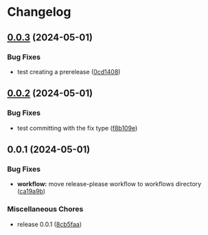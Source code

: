 # Changelog

## [0.0.3](https://github.com/jariikonen/npm-version-test/compare/v0.0.2...v0.0.3) (2024-05-01)


### Bug Fixes

* test creating a prerelease ([0cd1408](https://github.com/jariikonen/npm-version-test/commit/0cd14083ddae245df27d15dbec557a1738530ef4))

## [0.0.2](https://github.com/jariikonen/npm-version-test/compare/v0.0.1...v0.0.2) (2024-05-01)


### Bug Fixes

* test committing with the fix type ([f8b109e](https://github.com/jariikonen/npm-version-test/commit/f8b109e07b34c9cd03da2a8fab6a28a975862d28))

## 0.0.1 (2024-05-01)


### Bug Fixes

* **workflow:** move release-please workflow to workflows directory ([ca19a9b](https://github.com/jariikonen/npm-version-test/commit/ca19a9b940be82e07100ff594aa4ffd2f602944a))


### Miscellaneous Chores

* release 0.0.1 ([8cb5faa](https://github.com/jariikonen/npm-version-test/commit/8cb5faa1270a47ddce1f2cdf939cb7ccf5ef36ef))
